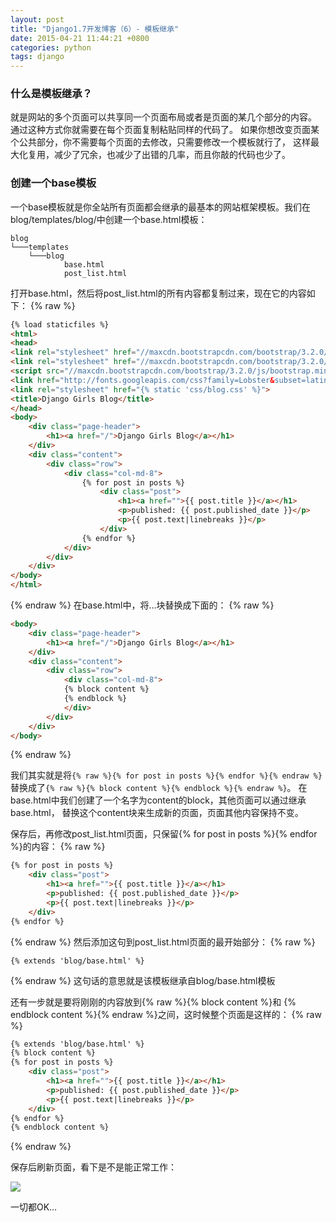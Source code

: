 ```yaml
---
layout: post
title: "Django1.7开发博客（6）- 模板继承"
date: 2015-04-21 11:44:21 +0800
categories: python
tags: django
---
```


### 什么是模板继承？
就是网站的多个页面可以共享同一个页面布局或者是页面的某几个部分的内容。
通过这种方式你就需要在每个页面复制粘贴同样的代码了。
如果你想改变页面某个公共部分，你不需要每个页面的去修改，只需要修改一个模板就行了，
这样最大化复用，减少了冗余，也减少了出错的几率，而且你敲的代码也少了。

### 创建一个base模板
一个base模板就是你全站所有页面都会继承的最基本的网站框架模板。我们在blog/templates/blog/中创建一个base.html模板：

    blog
    └───templates
        └───blog
                base.html
                post_list.html

打开base.html，然后将post_list.html的所有内容都复制过来，现在它的内容如下：<!--more-->
{% raw %}

``` html
{% load staticfiles %}
<html>
<head>
<link rel="stylesheet" href="//maxcdn.bootstrapcdn.com/bootstrap/3.2.0/css/bootstrap.min.css">
<link rel="stylesheet" href="//maxcdn.bootstrapcdn.com/bootstrap/3.2.0/css/bootstrap-theme.min.css">
<script src="//maxcdn.bootstrapcdn.com/bootstrap/3.2.0/js/bootstrap.min.js"></script>
<link href="http://fonts.googleapis.com/css?family=Lobster&subset=latin,latin-ext" rel="stylesheet" type="text/css">
<link rel="stylesheet" href="{% static 'css/blog.css' %}">
<title>Django Girls Blog</title>
</head>
<body>
    <div class="page-header">
        <h1><a href="/">Django Girls Blog</a></h1>
    </div>
    <div class="content">
        <div class="row">
            <div class="col-md-8">
                {% for post in posts %}
                    <div class="post">
                        <h1><a href="">{{ post.title }}</a></h1>
                        <p>published: {{ post.published_date }}</p>
                        <p>{{ post.text|linebreaks }}</p>
                    </div>
                {% endfor %}
            </div>
        </div>
    </div>
</body>
</html>
```
{% endraw %}
在base.html中，将…块替换成下面的：
{% raw %}

``` html
<body>
    <div class="page-header">
        <h1><a href="/">Django Girls Blog</a></h1>
    </div>
    <div class="content">
        <div class="row">
            <div class="col-md-8">
            {% block content %}
            {% endblock %}
            </div>
        </div>
    </div>
</body>
```
{% endraw %}

我们其实就是将`{% raw %}{% for post in posts %}{% endfor %}{% endraw %}`
替换成了`{% raw %}{% block content %}{% endblock %}{% endraw %}`。
在base.html中我们创建了一个名字为content的block，其他页面可以通过继承base.html，
替换这个content块来生成新的页面，页面其他内容保持不变。

保存后，再修改post_list.html页面，只保留{% for post in posts %}{% endfor %}的内容：
{% raw %}

``` html
{% for post in posts %}
    <div class="post">
        <h1><a href="">{{ post.title }}</a></h1>
        <p>published: {{ post.published_date }}</p>
        <p>{{ post.text|linebreaks }}</p>
    </div>
{% endfor %}
```
{% endraw %}
然后添加这句到post_list.html页面的最开始部分：
{% raw %}

```
{% extends 'blog/base.html' %}
```
{% endraw %}
这句话的意思就是该模板继承自blog/base.html模板

还有一步就是要将刚刚的内容放到{% raw %}{% block content %}和
{% endblock content %}{% endraw %}之间，这时候整个页面是这样的：
{% raw %}

``` html
{% extends 'blog/base.html' %}
{% block content %}
{% for post in posts %}
    <div class="post">
        <h1><a href="">{{ post.title }}</a></h1>
        <p>published: {{ post.published_date }}</p>
        <p>{{ post.text|linebreaks }}</p>
    </div>
{% endfor %}
{% endblock content %}
```
{% endraw %}

保存后刷新页面，看下是不是能正常工作：

![](http://yidaospace.qiniudn.com/dj016.jpg)

一切都OK…